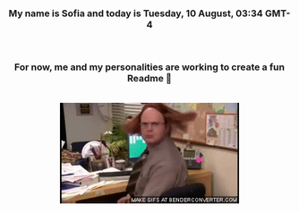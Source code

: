 


<div align="center">
<h3 >My name is Sofia and today is Tuesday, 10 August, 03:34 GMT-4</h3><br>
<h3 >For now, me and my personalities are working to create a fun Readme 👋
</h3><br>
<img src='img/dwight.gif' alt='working...'/>
</div>
